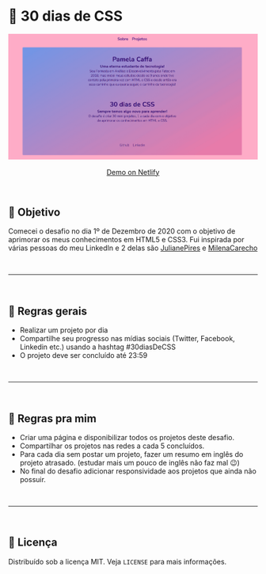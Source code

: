 # 🚀 30 dias de CSS

![Projects](gif-30dayscss.gif)

<p align="center"> 
  <a href="pamelacaffa-30dayscss.netlify.app" target="_blank">Demo on Netlify
  </a>
</p>

<p>&nbsp;&nbsp;</p>

## 🎯 Objetivo
Comecei o desafio no dia 1º de Dezembro de 2020 com o objetivo de aprimorar os meus conhecimentos em HTML5 e CSS3. Fui inspirada por várias pessoas do meu LinkedIn e 2 delas são [JulianePires](https://github.com/JulianePires/30diasDeCSS) e [MilenaCarecho](https://github.com/MilenaCarecho/30diasDeCSS#id01) 

<p>&nbsp;&nbsp;</p>

---

<p>&nbsp;&nbsp;</p>

## 📖 Regras gerais
* Realizar um projeto por dia
* Compartilhe seu progresso nas mídias sociais (Twitter, Facebook, Linkedin etc.) usando a hashtag #30diasDeCSS
* O projeto deve ser concluído até 23:59

<p>&nbsp;&nbsp;</p>

---

<p>&nbsp;&nbsp;</p>

## 💜 Regras pra mim
* Criar uma página e disponibilizar todos os projetos deste desafio.
* Compartilhar os projetos nas redes a cada 5 concluídos.
* Para cada dia sem postar um projeto, fazer um resumo em inglês do projeto atrasado. (estudar mais um pouco de inglês não faz mal 😉)
* No final do desafio adicionar responsividade aos projetos que ainda não possuir.

<p>&nbsp;&nbsp;</p>

---

<p>&nbsp;&nbsp;</p>

## 📂 Licença

Distribuído sob a licença MIT. Veja `LICENSE` para mais informações.